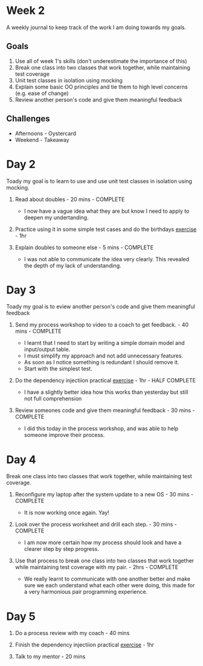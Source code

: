 # Week 2
A weekly journal to keep track of the work I am doing towards my goals.

## Goals

1. Use all of week 1's skills (don't underestimate the importance of this)
2. Break one class into two classes that work together, while maintaining test coverage
3. Unit test classes in isolation using mocking
4. Explain some basic OO principles and tie them to high level concerns (e.g. ease of change)
5. Review another person's code and give them meaningful feedback

## Challenges

- Afternoons - Oystercard
- Weekend - Takeaway

# Day 2

Toady my goal is to learn to use and use unit test classes in isolation using mocking.

1. Read about doubles - 20 mins - COMPLETE

    - I now have a vague idea what they are but know I need to apply to deepen my undertanding.

2. Practice using it in some simple test cases and do the birthdays [exercise](https://github.com/makersacademy/birthdays) - 1hr

3. Explain doubles to someone else - 5 mins - COMPLETE

    - I was not able to communicate the idea very clearly. This revealed the depth of my lack of understanding.

# Day 3

Toady my goal is to eview another person's code and give them meaningful feedback

1. Send my process workshop to video to a coach to get feedback. - 40 mins - COMPLETE

    - I learnt that I need to start by writing a simple domain model and input/output table.
    - I must simplify my approach and not add unnecessary features.
    - As soon as I notice something is redundant I should remove it.
    - Start with the simplest test.

2. Do the dependency injectiion practical [exercise](https://github.com/makersacademy/skills-workshops/blob/master/practicals/object_oriented_design/dependency_injection.md) - 1hr - HALF COMPLETE

    - I have a slightly better idea how this works than yesterday but still not full comprehension

3. Review someones code and give them meaningful feedback - 30 mins - COMPLETE

    - I did this today in the process workshop, and was able to help someone improve their process.

# Day 4

Break one class into two classes that work together, while maintaining test coverage.

1. Reconfigure my laptop after the system update to a new OS - 30 mins - COMPLETE

    - It is now working once again. Yay!

2. Look over the process worksheet and drill each step. - 30 mins - COMPLETE

    - I am now more certain how my process should look and have a clearer step by step progress.

3. Use that process to break one class into two classes that work together while maintaining test coverage with my pair. - 2hrs - COMPLETE

    - We really learnt to communicate with one another better and make sure we each understand what each other were doing, this made for a very harmonious pair programming experience.

# Day 5

1. Do a process review with my coach - 40 mins

2. Finish the dependency injectiion practical [exercise](https://github.com/makersacademy/skills-workshops/blob/master/practicals/object_oriented_design/dependency_injection.md) - 1hr

3. Talk to my mentor - 20 mins
